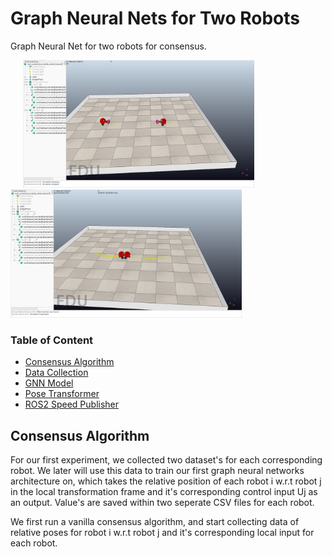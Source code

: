 # Graph Neural Nets for Two Robots
Graph Neural Net for two robots for consensus.

<p float="center">
  <img src="consensus_graph1.PNG" width="370" hspace="20"/>
  <img src="consensus_graph2.PNG" width="370" /> 
</p>

### Table of Content

- [Consensus Algorithm](#Consensus%20Algorithm)
- [Data Collection](#Data%20Collection)
- [GNN Model](#GNN%20Model)
- [Pose Transformer](#Pose%20Transformer)
- [ROS2 Speed Publisher](#ROS2%20Speed%20Publisher)

## Consensus Algorithm
For our first experiment, we collected two dataset's for each corresponding robot. We later will use this data to train our first graph neural networks architecture on, 
which takes the relative position of each robot i w.r.t robot j in the local transformation frame and it's corresponding control input Uj as an output. Value's are saved within two seperate 
CSV files for each robot. 

We first run a vanilla consensus algorithm, and start collecting data of relative poses for robot i w.r.t robot j and it's corresponding local input for each robot.